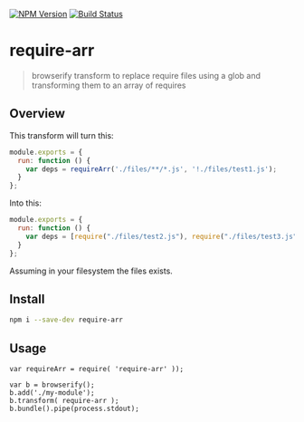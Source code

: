 [![NPM Version](http://img.shields.io/npm/v/require-arr.svg?style=flat)](https://npmjs.org/package/require-arr)
[![Build Status](http://img.shields.io/travis/royriojas/require-arr.svg?style=flat)](https://travis-ci.org/royriojas/require-arr)

# require-arr
> browserify transform to replace require files using a glob and transforming them to an array of requires 

## Overview
This transform will turn this: 

```javascript
module.exports = {
  run: function () {
    var deps = requireArr('./files/**/*.js', '!./files/test1.js');
  }
};
```

Into this:

```javascript
module.exports = {
  run: function () {
    var deps = [require("./files/test2.js"), require("./files/test3.js")];
  }
};
```

Assuming in your filesystem the files exists.

## Install

```bash
npm i --save-dev require-arr
```

## Usage

```
var requireArr = require( 'require-arr' ));

var b = browserify();
b.add('./my-module');
b.transform( require-arr );
b.bundle().pipe(process.stdout);
```
